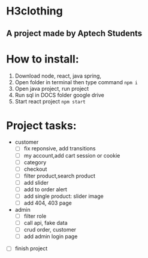 # H3clothing
A project made by Aptech Students
------------ 
# How to install:

1. Download node, react, java spring,
2. Open folder in terminal then type command `npm i`
3. Open java project, run project
4. Run sql in DOCS folder google drive
5. Start react project `npm start`

# Project tasks:
- customer
	- [ ] fix reponsive, add transitions
	- [ ] my account,add cart session or cookie 
	- [ ] category
	- [ ] checkout
	- [ ] filter product,search product
	- [ ] add slider
	- [ ] add to order alert
	- [ ] add single product: slider image 
	- [ ] add 404, 403 page
- admin
	- [ ] filter role
	- [ ] call api, fake data
	- [ ] crud order, customer
	- [ ] add admin login page
- [ ] finish project
